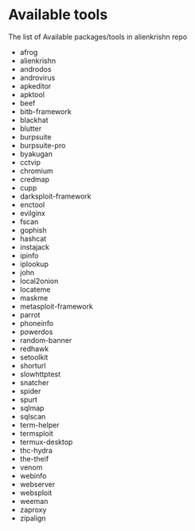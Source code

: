 # Available tools


The list of Available packages/tools in alienkrishn repo

* afrog
* alienkrishn
* androdos
* androvirus
* apkeditor
* apktool
* beef
* bitb-framework
* blackhat
* blutter
* burpsuite
* burpsuite-pro
* byakugan
* cctvip
* chromium
* credmap
* cupp
* darksploit-framework
* enctool
* evilginx
* fscan
* gophish
* hashcat
* instajack
* ipinfo
* iplookup
* john
* local2onion
* locateme
* maskme
* metasploit-framework
* parrot
* phoneinfo
* powerdos
* random-banner
* redhawk
* setoolkit
* shorturl
* slowhttptest
* snatcher
* spider
* spurt
* sqlmap
* sqlscan
* term-helper
* termsploit
* termux-desktop
* thc-hydra
* the-theif
* venom
* webinfo
* webserver
* websploit
* weeman
* zaproxy
* zipalign

